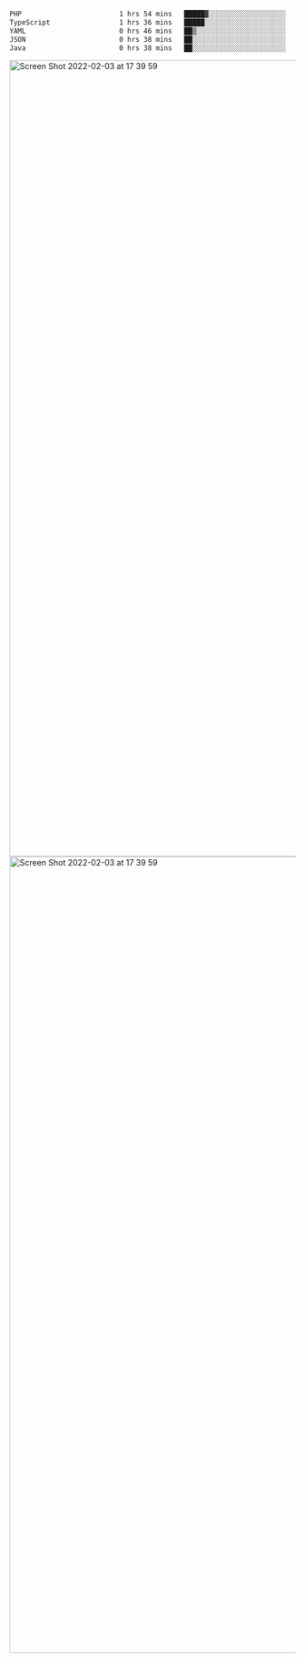 <!--START_SECTION:waka-->

```txt
PHP                        1 hrs 54 mins   █████▓░░░░░░░░░░░░░░░░░░░   23.33 %
TypeScript                 1 hrs 36 mins   █████░░░░░░░░░░░░░░░░░░░░   19.67 %
YAML                       0 hrs 46 mins   ██▒░░░░░░░░░░░░░░░░░░░░░░   09.44 %
JSON                       0 hrs 38 mins   ██░░░░░░░░░░░░░░░░░░░░░░░   07.88 %
Java                       0 hrs 38 mins   ██░░░░░░░░░░░░░░░░░░░░░░░   07.70 %
```

<!--END_SECTION:waka-->

<img width="1400" alt="Screen Shot 2022-02-03 at 17 39 59" src="https://user-images.githubusercontent.com/45716542/152387304-f2b60485-53a6-4f4b-a818-5cefb1b0c0ae.png">
<img width="1400" alt="Screen Shot 2022-02-03 at 17 39 59" src="https://user-images.githubusercontent.com/45716542/152387273-ea5cdf21-2a45-44da-8bef-00c1763b1d42.png">
